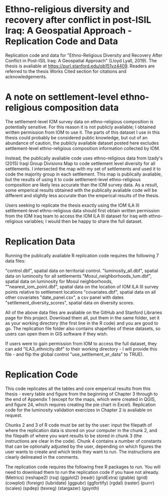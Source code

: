 # Ethno-religious diversity and recovery after conflict in post-ISIL Iraq: A Geospatial Approach - Replication Code and Data
Replication code and data for "Ethno-Religious Diversity and Recovery After Conflict in Post-ISIL Iraq: A Geospatial Approach" (Lloyd Lyall, 2019). The thesis is avaliable at https://purl.stanford.edu/qb151vz4409. Readers are referred to the thesis Works Cited section for citations and acknowledgements. 

# A note on settlement-level ethno-religious composition data

The settlement-level IOM survey data on ethno-religious composition is potentially sensitive. For this reason it is not publicly available; I obtained written permission from IOM to use it. The parts of this dataset I use in this thesis could probably be considered public knowledge, but out of an abundance of caution, the publicly available dataset posted here excludes settlement-level ethno-religious composition information collected by IOM.

Instead, the publically avaliable code uses ethno-religious data from Izady's (2015) Iraqi Group Divisions Map to code settlement level diversity for all settlements. I intersected the map with my set of settlements and used it to code the majority group in each settlement. This map is publically avaliable, but the results of using it to code settlement-level ethno-religious composition are likely less accurate than the IOM survey data. As a result, some emperical results obtained with the publically avaliable code will be different and slightly less accurate than the emperical results of the thesis.

Users seeking to replicate the thesis exactly using the IOM ILA III settlement-level ethno-religious data should first obtain written permission from the IOM Iraq team to access the IOM ILA III dataset for Iraq with ethno-religious variables; I would then be happy to share the full dataset. 

# Replication Data
Running the publically avaliable R replication code requires the following 7 data files:

"control.dbf", spatial data on territorial control. 
"luminosity_all.dbf", spatial data on luminosity for all settlements
"Mosul_neighborhoods_lum.dbf", spatial data on luminosity for Mosul neighborhoods,
""nearest_iom_point.dbf", spatial data on the location of IOM ILA III survey points relative to settlement locations
"covariates.dbf", spatial data on all other covariates
"date_panel.csv", a csv panel with dates 
"settlement_diversity_scores", spatial data on diversity scores. 

All of the above data files are avaliable on the GitHub and Stanford Libraries page for this project. Download them all, put them in the same folder, set it as your working directory (the first line in the R code) and you are good to go. The replication file folder also contains shapefiles of these datasets, so users can open them in GIS software if they wish. 

If users were to gain permission from IOM to access the full dataset, they can add "ILA3_ethnicity.dbf" to their working directory - I will provide this file - and flip the global control "use_settlement_er_data" to TRUE). 



# Replication Code
This code replicates all the tables and core emperical results from this thesis - every table and figure from the beginning of Chapter 3 through to the end of Appendix 1 (except for the maps, which were created in QGIS, and figure 24, which requires creating the pie chart in Excel). Replication code for the luminosity validation exercizes in Chapter 2 is avaliable on request. 

Chunks 2 and 3 of R code must be set by the user: input the filepath of where the replication data is stored on your computer in the chunk 2, and the filepath of where you want results to be stored in chunk 3 (the instructions are clear in the code). Chunk 4 contains a number of constants that can be optionally adjusted by the user, depending on which figures the user wants to create and which tests they want to run. The instructions are clearly delineated in the comments. 

The replication code requires the following free R packages to run. You will need to download them to run the replication code if you have not already. 
(Metrics)
(reshape2)
(rsq)
(ggplot2)
(readr)
(gridExtra)
(gtable)
(grid)
(cowplot)
(foreign)
(lubridate)
(ggpubr)
(ggfortify)
(rgdal)
(raster)
(purrr)
(scales)
(spdep)
(texreg)
(stargazer)
(gsynth)

